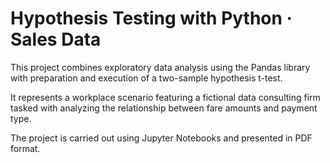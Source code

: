 # Hypothesis Testing with Python · Sales Data

This project combines exploratory data analysis using the Pandas library with preparation and execution of a two-sample hypothesis t-test.

It represents a workplace scenario featuring a fictional data consulting firm tasked with analyzing the relationship between fare amounts and payment type.

The project is carried out using Jupyter Notebooks and presented in PDF format.
